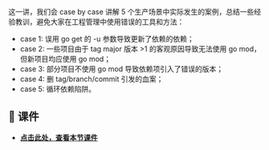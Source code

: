 这一讲，我们会 case by case 讲解 5 个生产场景中实际发生的案例，总结一些经验教训，避免大家在工程管理中使用错误的工具和方法：

- case 1: 误用 go get 的 -u 参数导致更新了依赖的依赖；
- case 2: 一些项目由于 tag major 版本 >1 的客观原因导致无法使用 go mod，但新项目均应使用 go mod；
- case 3: 部分项目不使用 go mod 导致依赖项引入了错误的版本；
- case 4: 删 tag/branch/commit 引发的血案；
- case 5: 循环依赖陷阱。

## 📒 课件

- [**点击此处，查看本节课件**](https://bytedance.feishu.cn/file/boxcn0iRgK2fA53y4KT7epuYqJh?from=from_copylink "https://bytedance.feishu.cn/file/boxcn0iRgK2fA53y4KT7epuYqJh?from=from_copylink")